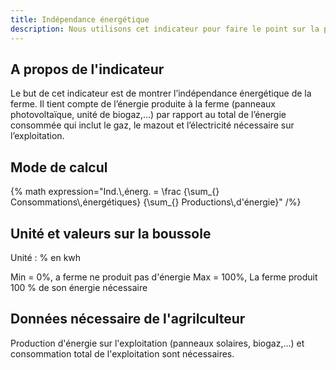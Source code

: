 ```yaml
---
title: Indépendance énergétique
description: Nous utilisons cet indicateur pour faire le point sur la production d’énergie de la ferme et sa consommation
---
```


## A propos de l'indicateur

Le but de cet indicateur est de montrer l’indépendance énergétique de la ferme. Il tient compte de l’énergie produite à la ferme (panneaux photovoltaïque, unité de biogaz,…) par rapport au total de l’énergie consommée qui inclut le gaz, le mazout et l’électricité nécessaire sur l’exploitation. 

## Mode de calcul

{% math expression="Ind.\\,énerg. = \\frac {\\sum_{} Consommations\\,énergétiques} {\\sum_{} Productions\\,d'énergie}" /%}

## Unité et valeurs sur la boussole

Unité : % en kwh

Min = 0%, a ferme ne produit pas d'énergie
Max =  100%, La ferme produit 100 % de son énergie nécessaire 

## Données nécessaire de l'agrilculteur

Production d'énergie sur l'exploitation (panneaux solaires, biogaz,...) et consommation total de l'exploitation sont nécessaires. 


